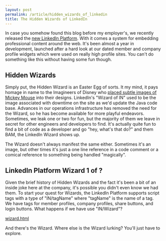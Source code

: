 ```yaml
---
layout: post
permalink: /article/hidden_wizards_of_linkedin
title: The Hidden Wizards of LinkedIn
---
```


In case you somehow found this blog before my employer's, we recently released the [new LinkedIn Platform](http://blog.linkedin.com/2011/04/06/linkedin-developer-platform/). With it comes a system for embedding professional content around the web. It's been almost a year in development, launched after a hard look at our dated member and company profile widgets which were used on really high profile sites. You can't do something like this without having some fun though.

Hidden Wizards
---
Simply put, the Hidden Wizard is an Easter Egg of sorts. It my mind, it pays homage in name to the Imagineers of Disney who [placed subtle images of Mickey Mouse](http://en.wikipedia.org/wiki/Hidden_Mickey) into their designs. LinkedIn's "Wizard of IN" used to be the image associated with downtime on the site as we'd update the Java code base. Advances in our operations infrastructure has removed the need for the Wizard, so he has become available for more playful endeavors. Sometimes, we leak one or two for fun, but the majority of them we leave in secret for other engineers and developers to find. It's actually quite fun to find a bit of code as a developer and go "hey, what's that do?" and them BAM, the LinkedIn Wizard shows up.

The Wizard doesn't always manifest the same either. Sometimes it's an image, but other times it's just a one line reference in a code comment or a comical reference to something being handled "magically".

LinkedIn Platform Wizard 1 of ?
---
Given the brief history of Hidden Wizards and the fact it's been a bit of an inside joke here at the company, it's possible you didn't even know we had them. To start your quest for Wizards, the LinkedIn Platform supports script tags with a type of "IN/tagName" where "tagName" is the name of a tag. We have tags for member profiles, company profiles, share buttons, and login buttons. What happens if we have use "IN/Wizard"?

[wizard.html](https://gist.github.com/906123#file_wizard.html)

<script type="text/javascript" src="http://platform.linkedin.com/in.js"></script>
<script type="IN/Wizard"></script>

And there's the Wizard. Where else is the Wizard lurking? You'll just have to explore.
